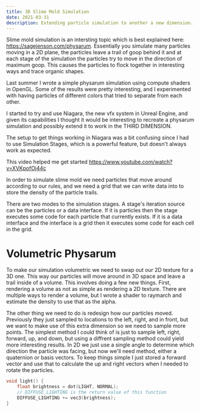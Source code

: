 ```yaml
---
title: 3D Slime Mold Simulation
date: 2021-03-31
description: Extending particle simulation to another a new dimension.
---
```


Slime mold simulation is an intersting topic which is best explained here: https://sagejenson.com/physarum. Essentially you simulate many particles moving in a 2D plane, the particles leave a trail of goop behind it and at each stage of the simulation the particles try to move in the direction of maximum goop. This causes the particles to flock together in interesting ways and trace organic shapes.

Last summer I wrote a simple physarum simulation using compute shaders in OpenGL. Some of the results were pretty interesting, and I experimented with having particles of different colors that tried to separate from each other. 

I started to try and use Niagara, the new vfx system in Unreal Engine, and given its capabilities I thought it would be interesting to recreate a physarum simulation and possibly extend it to work in the THIRD DIMENSION.

The setup to get things working in Niagara was a bit confusing since I had to use Simulation Stages, which is a powerful feature, but doesn't always work as expected.

This video helped me get started https://www.youtube.com/watch?v=XVKpofOj44c

In order to simulate slime mold we need particles that move around according to our rules, and we need a grid that we can write data into to store the density of the particle trails. 

There are two modes to the simulation stages. A stage's iteration source can be the particles or a data interface. If it is particles then the stage executes some code for each particle that currently exists. If it is a data interface and the interface is a grid then it executes some code for each cell in the grid. 


# Volumetric Physarum
To make our simulation volumetric we need to swap out our 2D texture for a 3D one. This way our particles will move around in 3D space and leave a trail inside of a volume. This involves doing a few new things. First, rendering a volume as not as simple as rendering a 2D texture. There are multiple ways to render a volume, but I wrote a shader to raymarch and estimate the density to use that as the alpha. 

The other thing we need to do is redesign how our particles moved. Previously they just sampled to locations to the left, right, and in front, but we want to make use of this extra dimension so we need to sample more points. The simplest method I could think of is just to sample left, right, forward, up, and down, but using a diffrent sampling method could yield more interesting results. In 2D we just use a single angle to determine which direction the particle was facing, but now we'll need method, either a quaternion or basis vectors. To keep things simple I just stored a forward vector and use that to calculate the up and right vectors when I needed to rotate the particles.



```c++
void light() {
    float brightness = dot(LIGHT, NORMAL);
    // DIFFUSE_LIGHTING is the return value of this function
    DIFFUSE_LIGHTING += vec3(brightness);
}
```

